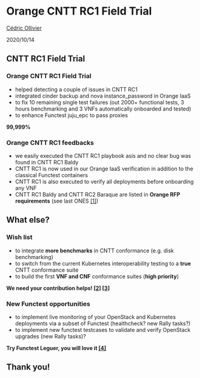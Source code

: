 # Orange CNTT RC1 Field Trial

[Cédric Ollivier](mailto:cedric.ollivier@orange.com)

2020/10/14



## CNTT RC1 Field Trial


### Orange CNTT RC1 Field Trial

- helped detecting a couple of issues in CNTT RC1
- integrated cinder backup and nova instance_password in Orange IaaS
- to fix 10 remaining single test failures (out 2000+ functional tests, 3 hours
  benchmarking and 3 VNFs automatically onboarded and tested)
- to enhance Functest juju_epc to pass proxies

**99,999%**


### Orange CNTT RC1 feedbacks

- we easily executed the CNTT RC1 playbook asis and no clear bug was found in
  CNTT RC1 Baldy
- CNTT RC1 is now used in our Orange IaaS verification in addition to the
  classical Functest containers
- CNTT RC1 is also executed to verify all deployments before onboarding any VNF
- CNTT RC1 Baldy and CNTT RC2 Baraque are listed in **Orange RFP requirements**
  (see last ONES
  [[1]](http://testresults.opnfv.org/functest/ONES2020NA_OPNFV-CNTT_RFP.1080p.mp4))



## What else?


### Wish list

- to integrate **more benchmarks** in CNTT conformance (e.g. disk benchmarking)
- to switch from the current Kubernetes interoperability testing to a **true**
  CNTT conformance suite
- to build the first **VNF and CNF** conformance suites (**high priority**)

**We need your contribution helps!
[[2]](https://www.linkedin.com/pulse/call-functest-cntt-rc1-contributions-c%25C3%25A9dric-ollivier/)
[[3]](https://www.linkedin.com/pulse/call-functest-cntt-rc2-contributions-c%25C3%25A9dric-ollivier/)**


### New Functest opportunities

- to implement live monitoring of your OpenStack and Kubernetes deployments via
  a subset of Functest (healthcheck? new Rally tasks?)
- to implement new functest testcases to validate and verify OpenStack upgrades
  (new Rally tasks)?

**Try Functest Leguer, you will love it [[4]](https://www.linkedin.com/pulse/opnfv-functest-leguer-out-c%25C3%25A9dric-ollivier/)**



## Thank you!
